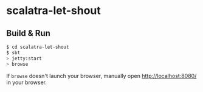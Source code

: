 # scalatra-let-shout #

## Build & Run ##

```sh
$ cd scalatra-let-shout
$ sbt
> jetty:start
> browse
```

If `browse` doesn't launch your browser, manually open [http://localhost:8080/](http://localhost:8080/) in your browser.
